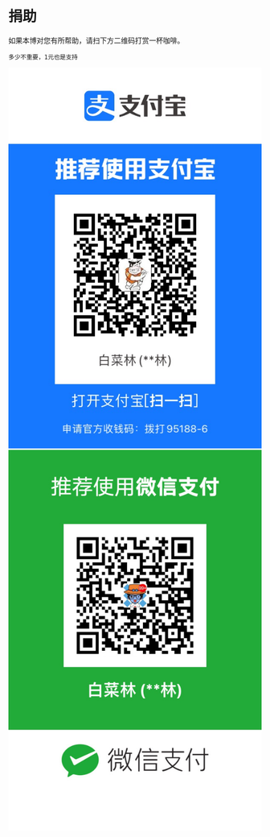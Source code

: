 # 捐助


如果本博对您有所帮助，请扫下方二维码打赏一杯咖啡。

    多少不重要，1元也是支持
<!-- ![赞赏白菜林](/zanshang-500x500.jpg) -->
<!-- <img src="/zanshang.jpg" width="50%"> -->
![赞赏白菜林，多少不重要，1元也是支持](/zanalipay.jpg)  ![赞赏白菜林，多少不重要，1元也是支持](/zanweixin.jpg)


